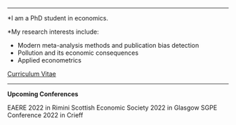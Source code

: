 ---



*I am a PhD student in economics.

*My research interests include:

- Modern meta-analysis methods and publication bias detection
- Pollution and its economic consequences
- Applied econometrics

<p><a href="/assets/images/CV_AH_2021.pdf">Curriculum Vitae</a></p>



----

<strong>Upcoming Conferences</strong>

EAERE 2022 in Rimini
Scottish Economic Society 2022 in Glasgow
SGPE Conference 2022 in Crieff
